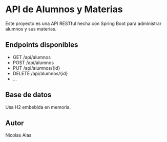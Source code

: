 # API de Alumnos y Materias 

Este proyecto es una API RESTful hecha con Spring Boot para administrar alumnos y sus materias.

## Endpoints disponibles

- GET /api/alumnos
- POST /api/alumnos
- PUT /api/alumnos/{id}
- DELETE /api/alumnos/{id}
- ...

## Base de datos
Usa H2 embebida en memoria.

## Autor
Nicolas Alas
